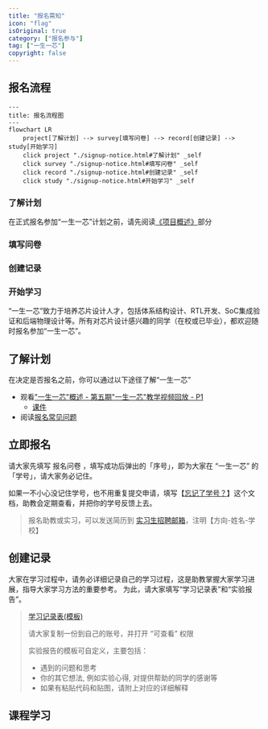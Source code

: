 ```yaml
---
title: "报名需知"
icon: "flag"
isOriginal: true
category: ["报名参与"]
tag: ["一生一芯"]
copyright: false
---
```


## 报名流程

```mermaid
---
title: 报名流程图
---
flowchart LR
    project[了解计划] --> survey[填写问卷] --> record[创建记录] --> study[开始学习]
    click project "./signup-notice.html#了解计划" _self
    click survey "./signup-notice.html#填写问卷" _self
    click record "./signup-notice.html#创建记录" _self
    click study "./signup-notice.html#开始学习" _self
```

### 了解计划

在正式报名参加“一生一芯”计划之前，请先阅读[《项目概述》](/ysyx-website/project/project-intro.html)部分

### 填写问卷

### 创建记录

### 开始学习






“一生一芯”致力于培养芯片设计人才，包括体系结构设计、RTL开发、SoC集成验证和后端物理设计等。所有对芯片设计感兴趣的同学（在校或已毕业），都欢迎随时报名参加“一生一芯”。


<script setup>
// import Qrcode from 'qrcode.vue'
const
    QGroup_1 = "https://qm.qq.com/cgi-bin/qm/qr?k=qfzc76aZKhWiGsvvwyD0FKItOzT4oOAM&authKey=GZkf718BlVaHpRoAvWWI89nK+Mx3AF5pDmPgkhByS29A6mUzokmRaBjtCFwDRnGx&noverify=0",
    QGroup_2 = "https://qm.qq.com/cgi-bin/qm/qr?k=CpWjuhJiMhyf3vLL5d3mFKoknUPhI0-w&authKey=S1VNGrCvTn4wkwk0UQVKTZbhXBay0jHN6D4eQ7DHPuFTYoKLuyDHIAKwyHWPl3sm&noverify=0",
    QGroup_3 = "http://qm.qq.com/cgi-bin/qm/qr?_wv=1027&k=Z3w4cAQ3YMp1SGhKVEYE6_C0w2XzJEhO&authKey=3nj56P2ItNDezb9o%2FgqaOs09%2FNX0UWLSRXM41FpQ6Vua8iQRGWI%2FvNNHdRRdtTLu&noverify=0&group_code=621039593"
</script>

<style lang="scss" scoped>
    [qr-code] {
        display: block;
        border-radius: 5px;
        overflow: hidden;
        width: 100px;
        height: 100px;
    }
</style>

<!-- > #### info:: 获取项目信息和最新动态
> -->
<!-- > | QQ **3**群 | QQ **2**群<badge type="solid red">已满</badge> | QQ **1**群<badge type="solid red">已满</badge> |
> |:---------------:|:---------------:|:---------------:|
> | <a qr-code :href="QGroup_3" target="_blank"><qrcode :value="QGroup_3" level="L" render-as="svg" background="#FFFA" foreground="var(--c-brand-dark)" margin="3" /></a> | <a qr-code :href="QGroup_2" target="_blank"><qrcode :value="QGroup_2" level="L" render-as="svg" background="#FFFA" foreground="var(--ct-gray-light)" margin="2" /></a> | <a qr-code :href="QGroup_1" target="_blank"><qrcode :value="QGroup_1" level="L" render-as="svg" background="#FFFA" foreground="var(--ct-gray-light)" margin="2" /></a> |
> | <a :href="QGroup_3" target="_blank">621039593</a> | <a :href="QGroup_2" target="_blank">528994030</a> | <a :href="QGroup_1" target="_blank">663797655</a> | -->

## 了解计划

在决定是否报名之前，你可以通过以下途径了解“一生一芯”
* 观看["一生一芯"概述 - 第五期"一生一芯"教学视频回放 - P1](https://www.bilibili.com/video/BV12e4y1Y76i/)
  * [课件](https://ysyx.oscc.cc/slides/2205/01.html#/)
* 阅读[报名常见问题](faq.md)

## 立即报名
请大家先填写 <btn type="solid gray-brand" href="https://www.wenjuan.com/s/2ENBzyA/#" style="display: inline-block">报名问卷</btn> ，填写成功后弹出的「序号」，即为大家在 “一生一芯” 的「学号」，请大家务必记住。

如果一不小心没记住学号，也不用重复提交申请，填写【[忘记了学号？](https://docs.qq.com/sheet/DT0tNUENtZ2RHWWJ2?tab=BB08J2)】这个文档，助教会定期查看，并把你的学号反馈上去。

> 报名助教或实习，可以发送简历到 [实习生招聘邮箱](mailto:opensource-talents@bosc.ac.cn?subject=%E4%B8%80%E7%94%9F%E4%B8%80%E8%8A%AF%E5%AE%9E%E4%B9%A0%E7%94%B3%E8%AF%B7&body=%E8%AF%B7%E6%B3%A8%E6%98%8E%E3%80%8C%E6%96%B9%E5%90%91%E3%80%8D%E3%80%81%E3%80%8C%E5%A7%93%E5%90%8D%E3%80%8D%E3%80%81%E3%80%8C%E5%AD%A6%E6%A0%A1%EF%BC%88%E6%88%96%E6%89%80%E5%B1%9E%E6%9C%BA%E6%9E%84%EF%BC%89%E3%80%8D)，注明【方向-姓名-学校】

## 创建记录

大家在学习过程中，请务必详细记录自己的学习过程，这是助教掌握大家学习进展，指导大家学习方法的重要参考。
为此，请大家填写“学习记录表”和“实验报告”。

> [学习记录表(模板)](https://docs.qq.com/sheet/DT2RPaWFzVGlzaG1T)
>
> 请大家复制一份到自己的账号，并打开 “可查看” 权限
>
> 实验报告的模板可自定义，主要包括：
>  * 遇到的问题和思考
>  * 你的其它想法, 例如实验心得, 对提供帮助的同学的感谢等
>  * 如果有粘贴代码和贴图，请附上对应的详细解释

## 课程学习

<!-- <container flex-row flex-center>
    <btn
        type="solid gray-brand"
        to="../../schedule.html"
        style="display: inline-block; padding: 1em 2em;"
    >
        课程主页传送门
    </btn>
</container> -->
